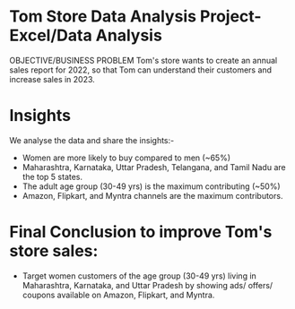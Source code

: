 # Tom Store Data Analysis Project-Excel/Data Analysis

OBJECTIVE/BUSINESS PROBLEM
Tom's store wants to create an annual sales report for 2022, so that Tom can understand their customers and increase sales in 2023.

# Insights
We analyse the data and share the insights:-
* Women are more likely to buy compared to men (~65%)
* Maharashtra, Karnataka, Uttar Pradesh, Telangana, and Tamil Nadu are the top 5 states.
* The adult age group (30-49 yrs) is the maximum contributing (~50%)
* Amazon, Flipkart, and Myntra channels are the maximum contributors.

# Final Conclusion to improve Tom's store sales:
* Target women customers of the age group (30-49 yrs) living in Maharashtra, Karnataka, and Uttar Pradesh by showing ads/ offers/ coupons available on Amazon, Flipkart, and Myntra.
